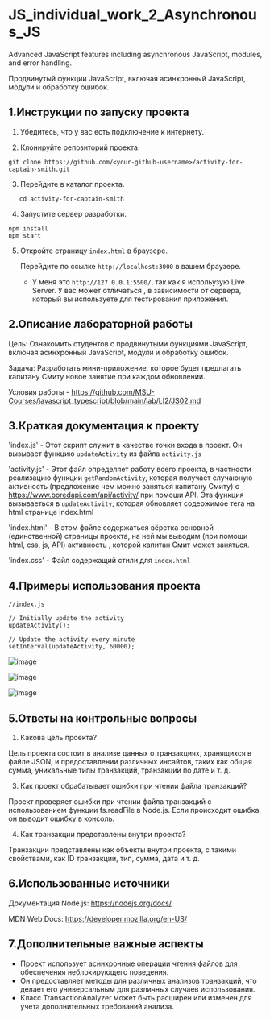 # JS_individual_work_2_Asynchronous_JS

Advanced JavaScript features including asynchronous JavaScript, modules, and error handling.

Продвинутый функции JavaScript, включая асинхронный JavaScript, модули и обработку ошибок.

## 1.Инструкции по запуску проекта

1. Убедитесь, что у вас есть подключение к интернету.

2. Клонируйте репозиторий проекта.
   
```  
git clone https://github.com/<your-github-username>/activity-for-captain-smith.git
 ```

3. Перейдите в каталог проекта.
```
   cd activity-for-captain-smith
```

4. Запустите сервер разработки.
```
npm install
npm start
```
5. Откройте страницу `index.html` в браузере.
   
   Перейдите по ссылке `http://localhost:3000` в вашем браузере.

   * У меня это `http://127.0.0.1:5500/`, так как я испольузую Live Server. У вас может отличаться , в зависимости от сервера, который вы используете для тестирования приложения.

## 2.Описание лабораторной работы

Цель: Ознакомить студентов с продвинутыми функциями JavaScript, включая асинхронный JavaScript, модули и обработку ошибок.

Задача: Разработать мини-приложение, которое будет предлагать капитану Смиту новое занятие при каждом обновлении.

Условия работы - https://github.com/MSU-Courses/javascript_typescript/blob/main/lab/LI2/JS02.md

## 3.Краткая документация к проекту

'index.js' - Этот скрипт служит в качестве точки входа в проект. Он вызывает функцию `updateActivity` из файла `activity.js`

'activity.js' - Этот файл определяет работу всего проекта, в частности реализацию функции `getRandomActivity`, которая получает случаюную активность (предложение чем можно заняться капитану Смиту) с https://www.boredapi.com/api/activity/ при помоши API. Эта функция вызываеться в `updateActivity`, которая обновляет содержимое тега <i id="activity"></i> на html странице index.html

'index.html' - В этом файле содержаться вёрстка основной (единственной) страницы проекта, на ней мы выводим (при помощи html, css, js, API) активность , которой капитан Смит может заняться.

'index.css' - Файл содержащий стили для `index.html`

## 4.Примеры использования проекта


```
//index.js

// Initially update the activity
updateActivity();

// Update the activity every minute
setInterval(updateActivity, 60000);
```

![image](https://github.com/zabudico/JS_individual_work_2_Asynchronous_JS/assets/112975702/7a5d0ecb-5b12-4ec5-bbca-0d3c0a9d8fcd)

![image](https://github.com/zabudico/JS_individual_work_2_Asynchronous_JS/assets/112975702/960f3878-7ffe-47c4-bf50-844797dfa162)

![image](https://github.com/zabudico/JS_individual_work_2_Asynchronous_JS/assets/112975702/bacdcb92-32be-474f-921c-dd81e2a14199)

## 5.Ответы на контрольные вопросы

1. Какова цель проекта?

Цель проекта состоит в анализе данных о транзакциях, хранящихся в файле JSON, и предоставлении различных инсайтов, таких как общая сумма, уникальные типы транзакций, транзакции по дате и т. д.

3. Как проект обрабатывает ошибки при чтении файла транзакций?
 
Проект проверяет ошибки при чтении файла транзакций с использованием функции fs.readFile в Node.js. Если происходит ошибка, он выводит ошибку в консоль.

4. Как транзакции представлены внутри проекта?

Транзакции представлены как объекты внутри проекта, с такими свойствами, как ID транзакции, тип, сумма, дата и т. д.

## 6.Использованные источники

Документация Node.js: https://nodejs.org/docs/

MDN Web Docs: https://developer.mozilla.org/en-US/

## 7.Дополнительные важные аспекты

*  Проект использует асинхронные операции чтения файлов для обеспечения неблокирующего поведения.
*  Он предоставляет методы для различных анализов транзакций, что делает его универсальным для различных случаев использования.
*  Класс TransactionAnalyzer может быть расширен или изменен для учета дополнительных требований анализа.

